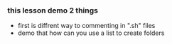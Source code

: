 ### this lesson demo 2 things 

- first is diffrent way to commenting in ".sh" files 
- demo that how can you use a list to create folders 

